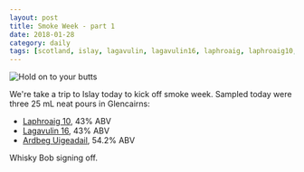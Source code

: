 ```yaml
---
layout: post
title: Smoke Week - part 1
date: 2018-01-28
category: daily
tags: [scotland, islay, lagavulin, lagavulin16, laphroaig, laphroaig10, ardbeg, ardbeguigeadail]
---
```


![Hold on to your butts](https://media.giphy.com/media/OCu7zWojqFA1W/giphy.gif)

We're take a trip to Islay today to kick off smoke week. Sampled today were three 25 mL neat pours in Glencairns:
* [Laphroaig 10](https://www.laphroaig.com/product/laphroaig-10-year-old/), 43% ABV
* [Lagavulin 16](https://www.malts.com/en-us/our-whisky-collection/lagavulin/lagavulin-16-years-old/), 43% ABV
* [Ardbeg Uigeadail](https://www.ardbeg.com/en-US/whisky/ultimate-range/uigeadail), 54.2% ABV


Whisky Bob signing off.

